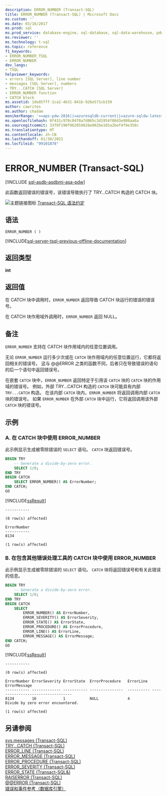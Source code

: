 ```yaml
---
description: ERROR_NUMBER (Transact-SQL)
title: ERROR_NUMBER (Transact-SQL) | Microsoft Docs
ms.custom: ''
ms.date: 03/16/2017
ms.prod: sql
ms.prod_service: database-engine, sql-database, sql-data-warehouse, pdw
ms.reviewer: ''
ms.technology: t-sql
ms.topic: reference
f1_keywords:
- ERROR_NUMBER_TSQL
- ERROR_NUMBER
dev_langs:
- TSQL
helpviewer_keywords:
- errors [SQL Server], line number
- messages [SQL Server], numbers
- TRY...CATCH [SQL Server]
- ERROR_NUMBER function
- CATCH block
ms.assetid: 1de85fff-1ca2-4b31-841b-926e571cb150
author: cawrites
ms.author: chadam
monikerRange: '>=aps-pdw-2016||=azuresqldb-current||=azure-sqldw-latest||>=sql-server-2016||>=sql-server-linux-2017||=azuresqldb-mi-current'
ms.openlocfilehash: 0f431c978c0470a7d865c3d1954f08d3e980aa6a
ms.sourcegitcommit: 33f0f190f962059826e002be165a2bef4f9e350c
ms.translationtype: HT
ms.contentlocale: zh-CN
ms.lasthandoff: 01/30/2021
ms.locfileid: "99101878"
---
```

# <a name="error_number-transact-sql"></a>ERROR_NUMBER (Transact-SQL)
[!INCLUDE [sql-asdb-asdbmi-asa-pdw](../../includes/applies-to-version/sql-asdb-asdbmi-asa-pdw.md)]

此函数返回错误的错误号，该错误导致执行了 TRY…CATCH 构造的 CATCH 块。  

 ![主题链接图标](../../database-engine/configure-windows/media/topic-link.gif "“主题链接”图标") [Transact-SQL 语法约定](../../t-sql/language-elements/transact-sql-syntax-conventions-transact-sql.md)  
  
## <a name="syntax"></a>语法  
  
```syntaxsql  
ERROR_NUMBER ( )  
```  
  
[!INCLUDE[sql-server-tsql-previous-offline-documentation](../../includes/sql-server-tsql-previous-offline-documentation.md)]

## <a name="return-types"></a>返回类型
 **int**  
  
## <a name="return-value"></a>返回值  
在 CATCH 块中调用时，`ERROR_NUMBER` 返回导致 CATCH 块运行的错误的错误号。  

在 CATCH 块作用域外调用时，`ERROR_NUMBER` 返回 NULL。  
  
## <a name="remarks"></a>备注  
`ERROR_NUMBER` 支持在 CATCH 块作用域内的任意位置调用。  
  
无论 `ERROR_NUMBER` 运行多少次或在 `CATCH` 块作用域内的任意位置运行，它都将返回相关的错误号。 这与 @@ERROR 之类的函数不同，后者只在导致错误的语句的后一个语句中返回错误号。  

在嵌套 `CATCH` 块中，`ERROR_NUMBER` 返回特定于引用该 `CATCH` 块的 `CATCH` 块的作用域的错误号。 例如，外部 TRY...CATCH 构造的 `CATCH` 块可能具有内部 `TRY...CATCH` 构造。 在该内部 `CATCH` 块内，`ERROR_NUMBER` 将返回调用内部 `CATCH` 块的错误号。 如果 `ERROR_NUMBER` 在外部 `CATCH` 块中运行，它将返回调用该外部 `CATCH` 块的错误号。  
  
## <a name="examples"></a>示例  
  
### <a name="a-using-error_number-in-a-catch-block"></a>A. 在 CATCH 块中使用 ERROR_NUMBER  
此示例显示生成被零除错误的 `SELECT` 语句。 `CATCH` 块返回错误号。  
  
```sql  
BEGIN TRY  
    -- Generate a divide-by-zero error.  
    SELECT 1/0;  
END TRY  
BEGIN CATCH  
    SELECT ERROR_NUMBER() AS ErrorNumber;  
END CATCH;  
GO  
```
[!INCLUDE[ssResult](../../includes/ssresult-md.md)]
```
-----------

(0 row(s) affected)

ErrorNumber
-----------
8134

(1 row(s) affected)

```  
  
### <a name="b-using-error_number-in-a-catch-block-with-other-error-handling-tools"></a>B. 在包含其他错误处理工具的 CATCH 块中使用 ERROR_NUMBER  
此示例显示生成被零除错误的 `SELECT` 语句。 `CATCH` 块将返回错误号和有关此错误的信息。  

```sql  
BEGIN TRY  
    -- Generate a divide-by-zero error.  
    SELECT 1/0;  
END TRY  
BEGIN CATCH  
    SELECT  
        ERROR_NUMBER() AS ErrorNumber,  
        ERROR_SEVERITY() AS ErrorSeverity,  
        ERROR_STATE() AS ErrorState,  
        ERROR_PROCEDURE() AS ErrorProcedure,  
        ERROR_LINE() AS ErrorLine,  
        ERROR_MESSAGE() AS ErrorMessage;  
END CATCH;  
GO  
```
[!INCLUDE[ssResult](../../includes/ssresult-md.md)]
```
-----------

(0 row(s) affected)

ErrorNumber ErrorSeverity ErrorState  ErrorProcedure   ErrorLine  ErrorMessage
----------- ------------- ----------- ---------------  ---------- ----------------------------------
8134        16            1           NULL             4          Divide by zero error encountered.

(1 row(s) affected)

```  
  
## <a name="see-also"></a>另请参阅  
 [sys.messages (Transact-SQL)](../../relational-databases/system-catalog-views/messages-for-errors-catalog-views-sys-messages.md)   
 [TRY...CATCH (Transact-SQL)](../../t-sql/language-elements/try-catch-transact-sql.md)   
 [ERROR_LINE (Transact-SQL)](../../t-sql/functions/error-line-transact-sql.md)   
 [ERROR_MESSAGE (Transact-SQL)](../../t-sql/functions/error-message-transact-sql.md)   
 [ERROR_PROCEDURE (Transact-SQL)](../../t-sql/functions/error-procedure-transact-sql.md)   
 [ERROR_SEVERITY (Transact-SQL)](../../t-sql/functions/error-severity-transact-sql.md)   
 [ERROR_STATE (Transact-SQL&)](../../t-sql/functions/error-state-transact-sql.md)   
 [RAISERROR (Transact-SQL)](../../t-sql/language-elements/raiserror-transact-sql.md)   
 [@@ERROR (Transact-SQL)](../../t-sql/functions/error-transact-sql.md)     
 [错误和事件参考（数据库引擎）](../../relational-databases/errors-events/errors-and-events-reference-database-engine.md)     
  
  


